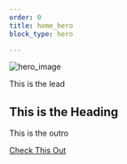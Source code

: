 ```yaml
---
order: 0
title: home_hero
block_type: hero

---
```

  ![hero_image](https://cdn.jsdelivr.net/gh/gaurangrshah/_shots/scrnshots/68747470733a2f2f63646e2e6d616764656c65696e652e636f2f77702d636f6e74656e742f75706c6f6164732f323031352f30322f5953345f353936385f36395f37302d322d332d31343030783933332e6a7067.jpeg)  

  This is the lead

  ## This is the Heading

  This is the outro
  
  [Check This Out](/posts)
